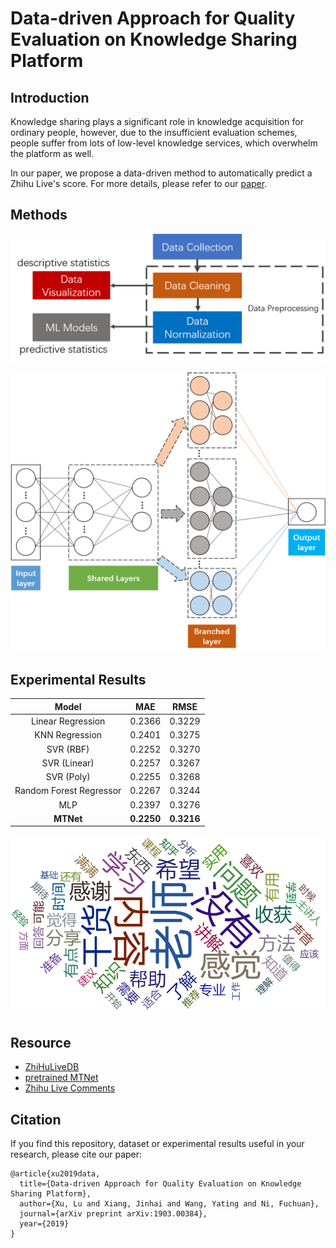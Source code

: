 # Data-driven Approach for Quality Evaluation on Knowledge Sharing Platform

## Introduction
Knowledge sharing plays a significant role in knowledge acquisition for ordinary people,
however, due to the insufficient evaluation schemes, people suffer from lots of low-level
knowledge services, which overwhelm the platform as well.

In our paper, we propose a data-driven method to automatically predict a Zhihu Live's
score. For more details, please refer to our [paper](https://arxiv.org/abs/1903.00384).

## Methods
![Pipeline](./pipeline.png)

![MTNet](./mtnet.png)


## Experimental Results
| Model | MAE | RMSE |   
| :---: | :---: | :---: | 
| Linear Regression | 0.2366 | 0.3229 |
| KNN Regression | 0.2401 | 0.3275 |
| SVR (RBF) | 0.2252 | 0.3270 |
| SVR (Linear) | 0.2257 | 0.3267 |
| SVR (Poly) | 0.2255 | 0.3268 |
| Random Forest Regressor | 0.2267 | 0.3244 |
| MLP | 0.2397 | 0.3276 |
| **MTNet** | **0.2250** | **0.3216** |

![Hot Words](./hot_words.png)

## Resource
* [ZhiHuLiveDB](./spider/ZhihuLiveDB.xlsx) 
* [pretrained MTNet](./analysis/model/ZhihuLive_MTNet.pth)
* [Zhihu Live Comments](https://drive.google.com/file/d/1MbezeRjCy5NUkrP2p8KzHqO66fNVANue/view?usp=sharing)

## Citation
If you find this repository, dataset or experimental results useful in your research, please cite our paper:
```
@article{xu2019data,
  title={Data-driven Approach for Quality Evaluation on Knowledge Sharing Platform},
  author={Xu, Lu and Xiang, Jinhai and Wang, Yating and Ni, Fuchuan},
  journal={arXiv preprint arXiv:1903.00384},
  year={2019}
}
``` 